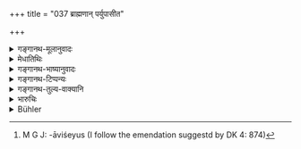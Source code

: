 +++
title = "037 ब्राह्मणान् पर्युपासीत"

+++

<details><summary>गङ्गानथ-मूलानुवादः</summary>

After rising in the morning, the King shall wait upon the Brāhmaṇas, who are accomplished students of the Threefold Science and learned; and shall follow their advice.—(37)
</details>

<details><summary>मेधातिथिः</summary>

**प्रातर् उत्थाय** शयनं त्यक्त्वा यथाविधानं कृतसंध्योपासनः, प्रथमं ब्राह्मणानां दर्शनं दद्यात् । **उपासनम्** अन्तिकोपवेशनकुशलप्रश्नादिकरणम् । **परिः** पादपूरणः । **तिष्ठेत् तेषां च शासने** । आज्ञाकरणं तेषां शासनम् । यदि कस्यचिद् उपकारायादिशेयुस्[^३९] तद्विरुद्धं न शङ्क्यम्, नाप्य् अनर्थकम् अनुतिष्ठेत् । **त्रैविद्यवृद्धान्** । तिसॄणां विद्यानां समाहारः त्रैविद्यम्, तद् अधीतिनः **त्रैविद्या**, रूढ्या ऋग्वेदादिवेदत्रयाध्यायिन उच्यन्ते । **विदुषस्** तदर्थवेदिनश् च । एवंविधा ये ब्राह्मणास् तान् **उपासीत,** तदीयाम् आज्ञां कुर्यात् । **वृद्धास्** त्रैविद्यानां श्रेष्ठाः प्रकर्षवन्तो ऽध्ययनविज्ञानयोः ॥ ७.३७ ॥


[^३९]:
     M G J: -āviśeyus (I follow the emendation suggestd by DK 4: 874)
</details>

<details><summary>गङ्गानथ-भाष्यानुवादः</summary>

‘*In the morning*, *having risen*’—having left the bed and having said the Twilight Prayers in the prescribed manner,—he shall, first of all, grant an audience to the *Brāhmaṇas*.

‘*Waiting upon*’ stands for making them sit dose by and making enquiries regarding their welfare.

The prefix ‘*pari*’ has been added only for the filling up of the metre.

‘*Shall follow their advice*’. If they should happen to press for a favour for some one, their motive should not be suspected, nor should anything wrong be done.

‘*Accomplished students of the Threefold Science*’. The aggregate of the three Vedas is called ‘Threefold Science’: those who have studied these are called ‘*students of the Threefold Science*’, *i.e*., those who have studied the Ṛgveda, the Yajurveda and the Sāmaveda.

‘*Learned*’—Those who know what is contained in the Vedas.

The King shall wait upon Brāhmaṇas thus qualified; and shall act up to their behests.

‘*Accomplished*’—those who are the best, possessed of the most excellent qualifications, among them, in regard to the said knowledge and learning.—(37).
</details>

<details><summary>गङ्गानथ-टिप्पन्यः</summary>

‘*Viduṣaḥ*’—‘Those who know the meaning of the Vedas’ (Medhātithi);—‘learned in the Sciences of Polity and the like’ (Kullūka).

This verse is quoted, along with verses 38 to 42, in *Rājanītiratnākara* (p. 56).
</details>

<details><summary>गङ्गानथ-तुल्य-वाक्यानि</summary>

*Viṣṇu* (3.76).—‘He should constantly show reverence to the gods and to
the Brāhmaṇas.’

*Arthaśāstra* (p. 10).—‘He shall fix upon the Teachers and the Ministers
as checks upon himself; as these would save him from improper positions and would regulate his activities by indicating the passage of time by means of shadows or time-sticks. Kingship is dependent upon assistant; a chariot never moves on a single wheel; therefore the king shall appoint ministers and listen to their opinions.’
</details>

<details><summary>भारुचिः</summary>

त्रयो ऽवयवा अस्येति त्रयी । तस्यां ग्रन्थार्थयोर् वृद्धास् ते **त्रैविद्यवृद्धाः**, तान् । अथ वा त्रैविद्याध्यायिनस् त्रैविद्यवृद्धाश् च वयस्थप्रज्ञया च त्रैविद्यवृद्धा, ये आन्वीक्षिक्यां दण्डनीत्यां च स्वभिविनीतास् ते विद्वांसः तान् **विदुषः प्रातर् उत्थायोपासीता**नन्यचित्तः । यच् च ते ब्रूयुस् तच् चाविशङ्कितं कुर्यान् न हि ते किंचिद् अहितं राज्ञो वक्ष्यन्ति परमधार्मिकत्वात् ॥ ७.३७ ॥
</details>

<details><summary>Bühler</summary>

037	Let the king, after rising early in the morning, worship Brahmanas who are well versed in the threefold sacred science and learned (in polity), and follow their advice.
</details>
